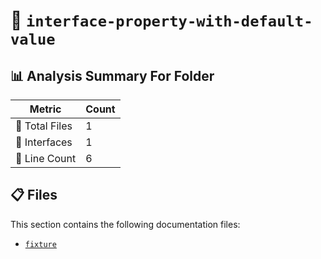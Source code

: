 # 📁 `interface-property-with-default-value`

## 📊 Analysis Summary For Folder

| Metric | Count |
|--------|-------|
| 📁 Total Files | 1 |
| 📐 Interfaces | 1 |
| 🔢 Line Count | 6 |


## 📋 Files

This section contains the following documentation files:

- [`fixture`](./fixture.md)